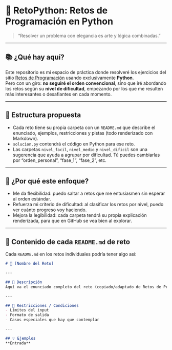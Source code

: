 # 🐍 RetoPython: Retos de Programación en Python

> “Resolver un problema con elegancia es arte y lógica combinadas.”  

---

## 📚 ¿Qué hay aquí?

Este repositorio es mi espacio de práctica donde resolveré los ejercicios del sitio [Retos de Programación](https://retosdeprogramacion.com/ejercicios) usando exclusivamente **Python**.  
Pero con un giro: **no seguiré el orden convencional**, sino que iré abordando los retos según su **nivel de dificultad**, empezando por los que me resulten más interesantes o desafiantes en cada momento.

---

## 🧱 Estructura propuesta


- Cada reto tiene su propia carpeta con un `README.md` que describe el enunciado, ejemplos, restricciones y pistas (todo renderizado con Markdown).  
- `solucion.py` contendrá el código en Python para ese reto.  
- Las carpetas `nivel_facil`, `nivel_medio` y `nivel_dificil` son una sugerencia que ayuda a agrupar por dificultad. Tú puedes cambiarlas por “orden_personal”, “fase_1”, “fase_2”, etc.

---

## 🎯 ¿Por qué este enfoque?

- Me da flexibilidad: puedo saltar a retos que me entusiasmen sin esperar al orden estándar.  
- Refuerza mi criterio de dificultad: al clasificar los retos por nivel, puedo ver cuánto progreso voy haciendo.  
- Mejora la legibilidad: cada carpeta tendrá su propia explicación renderizada, para que en GitHub se vea bien al explorar.

---

## 📌 Contenido de cada `README.md` de reto

Cada `README.md` en los retos individuales podría tener algo así:

```markdown
# 🧩 [Nombre del Reto]

---

## 📄 Descripción  
Aquí va el enunciado completo del reto (copiado/adaptado de Retos de Programación).  

---

## 🧩 Restricciones / Condiciones  
- Límites del input  
- Formato de salida  
- Casos especiales que hay que contemplar

---

## 💡 Ejemplos  
**Entrada**  
